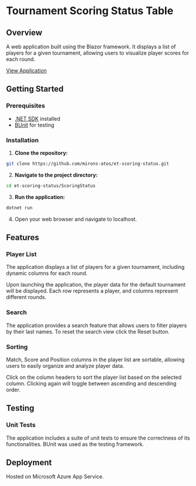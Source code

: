# Tournament Scoring Status Table

## Overview

A web application built using the Blazor framework. It displays a list of players for a given tournament, allowing users to visualize player scores for each round.

[View Application](https://scoringstatus20231212130446.azurewebsites.net/)
   

## Getting Started

### Prerequisites

- [.NET SDK](https://dotnet.microsoft.com/download) installed
- [BUnit](https://bunit.dev/) for testing

### Installation

1.  **Clone the repository:**
   
   ```bash
   git clone https://github.com/mirons-atos/et-scoring-status.git
   ```

2.  **Navigate to the project directory:**
   
   ```bash
   cd et-scoring-status/ScoringStatus
   ```

3.  **Run the application:**
   
   ```bash
   dotnet run
   ```

4. Open your web browser and navigate to localhost.

## Features

### Player List

The application displays a list of players for a given tournament, including dynamic columns for each round.

Upon launching the application, the player data for the default tournament will be displayed. Each row represents a player, and columns represent different rounds.

### Search

The application provides a search feature that allows users to filter players by their last names. To reset the search view click the Reset button.

### Sorting

Match, Score and Position columns in the player list are sortable, allowing users to easily organize and analyze player data.

Click on the column headers to sort the player list based on the selected column. Clicking again will toggle between ascending and descending order.


## Testing

### Unit Tests

The application includes a suite of unit tests to ensure the correctness of its functionalities. BUnit was used as the testing framework. 

## Deployment

Hosted on Microsoft Azure App Service.
